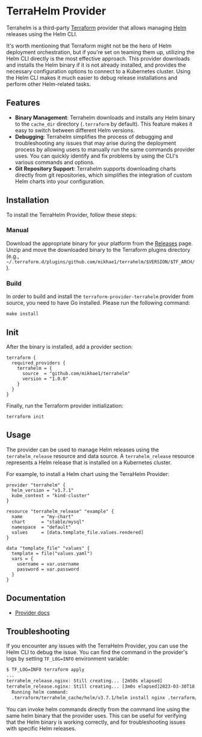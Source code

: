 # TerraHelm Provider

Terrahelm is a third-party [Terraform](https://www.terraform.io/) provider that allows managing [Helm](https://helm.sh/) releases using the Helm CLI.

It's worth mentioning that Terraform might not be the hero of Helm deployment orchestration, but if you're set on teaming them up, utilizing the Helm CLI directly is the most effective approach. This provider downloads and installs the Helm binary if it is not already installed, and provides the necessary configuration options to connect to a Kubernetes cluster. Using the Helm CLI makes it much easier to debug release installations and perform other Helm-related tasks.

## Features

- **Binary Management**: Terrahelm downloads and installs any Helm binary to the `cache_dir` directory (`.terraform` by default). This feature makes it easy to switch between different Helm versions.
- **Debugging**: Terrahelm simplifies the process of debugging and troubleshooting any issues that may arise during the deployment process by allowing users to manually run the same commands provider uses. You can quickly identify and fix problems by using the CLI's various commands and options.
- **Git Repository Support**: Terrahelm supports downloading charts directly from git repositories, which simplifies the integration of custom Helm charts into your configuration.

## Installation

To install the TerraHelm Provider, follow these steps:

### Manual

Download the appropriate binary for your platform from the [Releases](https://github.com/mikhae1/terrahelm/releases/latest) page.
Unzip and move the downloaded binary to the Terraform plugins directory (e.g., `~/.terraform.d/plugins/github.com/mikhae1/terrahelm/$VERSION/$TF_ARCH/`).

### Build

In order to build and install the `terraform-provider-terrahelm` provider from source, you need to have Go installed.
Please run the following command:

    make install

## Init

After the binary is installed, add a provider section:

```hcl
terraform {
  required_providers {
    terrahelm = {
      source  = "github.com/mikhae1/terrahelm"
      version = "1.0.0"
    }
  }
}
```

Finally, run the Terraform provider initialization:

    terraform init

## Usage

The provider can be used to manage Helm releases using the `terrahelm_release` resource and data source. A `terrahelm_release` resource represents a Helm release that is installed on a Kubernetes cluster.

For example, to install a Helm chart using the TerraHelm Provider:

```hcl
provider "terrahelm" {
  helm_version = "v3.7.1"
  kube_context = "kind-cluster"
}

resource "terrahelm_release" "example" {
  name       = "my-chart"
  chart      = "stable/mysql"
  namespace  = "default"
  values     = [data.template_file.values.rendered]
}

data "template_file" "values" {
  template = file("values.yaml")
  vars = {
    username = var.username
    password = var.password
  }
}
```

## Documentation

- [Provider docs](./docs/index.md)

## Troubleshooting

If you encounter any issues with the TerraHelm Provider, you can use the Helm CLI to debug the issue. You can find the command in the provider's logs by setting `TF_LOG=INFO` environment variable:

```sh
$ TF_LOG=INFO terraform apply
...
terrahelm_release.nginx: Still creating... [2m50s elapsed]
terrahelm_release.nginx: Still creating... [3m0s elapsed]2023-03-30T18:46:53.636+0300 [INFO]  provider.terraform-provider-terrahelm:
  Running helm command:
  .terraform/terrahelm_cache/helm/v3.7.1/helm install nginx .terraform/terrahelm_cache/repos/charts.git/main/bitnami/nginx --kube-context rancher-desktop --namespace nginx --create-namespace --version 13.2.1 -f .terraform/terrahelm_cache/values/charts.git/main/nginx-f6749b77d453441e-values.yaml --logtostderr
```

You can invoke helm commands directly from the command line using the same helm binary that the provider uses. This can be useful for verifying that the Helm binary is working correctly, and for troubleshooting issues with specific Helm releases.
